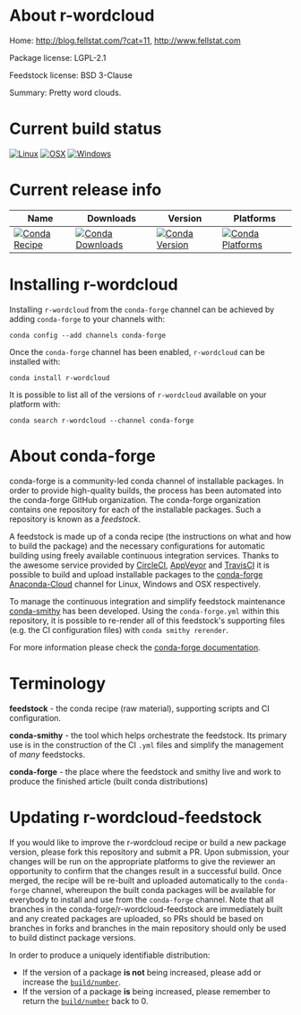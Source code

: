 About r-wordcloud
=================

Home: http://blog.fellstat.com/?cat=11, http://www.fellstat.com

Package license: LGPL-2.1

Feedstock license: BSD 3-Clause

Summary: Pretty word clouds.



Current build status
====================

[![Linux](https://img.shields.io/circleci/project/github/conda-forge/r-wordcloud-feedstock/master.svg?label=Linux)](https://circleci.com/gh/conda-forge/r-wordcloud-feedstock)
[![OSX](https://img.shields.io/travis/conda-forge/r-wordcloud-feedstock/master.svg?label=macOS)](https://travis-ci.org/conda-forge/r-wordcloud-feedstock)
[![Windows](https://img.shields.io/appveyor/ci/conda-forge/r-wordcloud-feedstock/master.svg?label=Windows)](https://ci.appveyor.com/project/conda-forge/r-wordcloud-feedstock/branch/master)

Current release info
====================

| Name | Downloads | Version | Platforms |
| --- | --- | --- | --- |
| [![Conda Recipe](https://img.shields.io/badge/recipe-r--wordcloud-green.svg)](https://anaconda.org/conda-forge/r-wordcloud) | [![Conda Downloads](https://img.shields.io/conda/dn/conda-forge/r-wordcloud.svg)](https://anaconda.org/conda-forge/r-wordcloud) | [![Conda Version](https://img.shields.io/conda/vn/conda-forge/r-wordcloud.svg)](https://anaconda.org/conda-forge/r-wordcloud) | [![Conda Platforms](https://img.shields.io/conda/pn/conda-forge/r-wordcloud.svg)](https://anaconda.org/conda-forge/r-wordcloud) |

Installing r-wordcloud
======================

Installing `r-wordcloud` from the `conda-forge` channel can be achieved by adding `conda-forge` to your channels with:

```
conda config --add channels conda-forge
```

Once the `conda-forge` channel has been enabled, `r-wordcloud` can be installed with:

```
conda install r-wordcloud
```

It is possible to list all of the versions of `r-wordcloud` available on your platform with:

```
conda search r-wordcloud --channel conda-forge
```


About conda-forge
=================

conda-forge is a community-led conda channel of installable packages.
In order to provide high-quality builds, the process has been automated into the
conda-forge GitHub organization. The conda-forge organization contains one repository
for each of the installable packages. Such a repository is known as a *feedstock*.

A feedstock is made up of a conda recipe (the instructions on what and how to build
the package) and the necessary configurations for automatic building using freely
available continuous integration services. Thanks to the awesome service provided by
[CircleCI](https://circleci.com/), [AppVeyor](http://www.appveyor.com/)
and [TravisCI](https://travis-ci.org/) it is possible to build and upload installable
packages to the [conda-forge](https://anaconda.org/conda-forge)
[Anaconda-Cloud](http://docs.anaconda.org/) channel for Linux, Windows and OSX respectively.

To manage the continuous integration and simplify feedstock maintenance
[conda-smithy](http://github.com/conda-forge/conda-smithy) has been developed.
Using the ``conda-forge.yml`` within this repository, it is possible to re-render all of
this feedstock's supporting files (e.g. the CI configuration files) with ``conda smithy rerender``.

For more information please check the [conda-forge documentation](https://conda-forge.org/docs/).

Terminology
===========

**feedstock** - the conda recipe (raw material), supporting scripts and CI configuration.

**conda-smithy** - the tool which helps orchestrate the feedstock.
                   Its primary use is in the construction of the CI ``.yml`` files
                   and simplify the management of *many* feedstocks.

**conda-forge** - the place where the feedstock and smithy live and work to
                  produce the finished article (built conda distributions)


Updating r-wordcloud-feedstock
==============================

If you would like to improve the r-wordcloud recipe or build a new
package version, please fork this repository and submit a PR. Upon submission,
your changes will be run on the appropriate platforms to give the reviewer an
opportunity to confirm that the changes result in a successful build. Once
merged, the recipe will be re-built and uploaded automatically to the
`conda-forge` channel, whereupon the built conda packages will be available for
everybody to install and use from the `conda-forge` channel.
Note that all branches in the conda-forge/r-wordcloud-feedstock are
immediately built and any created packages are uploaded, so PRs should be based
on branches in forks and branches in the main repository should only be used to
build distinct package versions.

In order to produce a uniquely identifiable distribution:
 * If the version of a package **is not** being increased, please add or increase
   the [``build/number``](http://conda.pydata.org/docs/building/meta-yaml.html#build-number-and-string).
 * If the version of a package **is** being increased, please remember to return
   the [``build/number``](http://conda.pydata.org/docs/building/meta-yaml.html#build-number-and-string)
   back to 0.